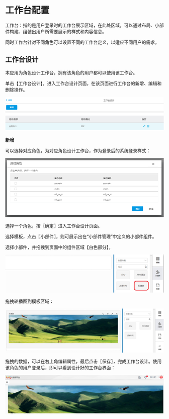 # 工作台配置

工作台：指的是用户登录时的工作台展示区域，在此处区域，可以通过布局、小部件构建、组装出用户所需要展示的样式和内容信息。

同时工作台针对不同角色可以设置不同的工作台定义，以适应不同用户的需求。

## 工作台设计

本应用为角色设计工作台，拥有该角色的用户都可以使用该工作台。

单击【工作台设计】，进入工作台设计页面，在该页面进行工作台的新增、编辑和删除操作。

![](/articles/application/5-/images/image40.png)
 
**新增**

可以选择对应角色，为对应角色设计工作台，作为登录后的系统登录样式：

![](/articles/application/5-/images/image41.png)


选择一个角色，按〖确定〗进入工作台设计页面。

选择模板，点击〖小部件〗，则可展示出在“小部件管理”中定义的小部件组件。

选择小部件，并拖拽到页面中的组件区域【白色部分】，

![](/articles/application/5-/images/image42.png)

 
拖拽轮播图到模板区域：

![](/articles/application/5-/images/image43.png)

 
拖拽的数据，可以在右上角编辑属性，最后点击〖保存〗，完成工作台设计。使用该角色的用户登录后，即可以看到设计好的工作台界面：

![](/articles/application/5-/images/image44.png)

 
